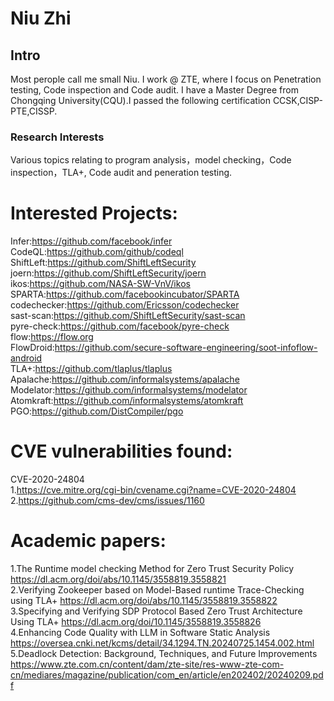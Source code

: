 
# Niu Zhi 

## Intro

Most perople call me small Niu. I work @ ZTE, where I focus on Penetration testing, Code inspection and Code audit.
I have a Master Degree from Chongqing University(CQU).I passed the following certification CCSK,CISP-PTE,CISSP.

### Research Interests

Various topics relating to program analysis，model checking，Code inspection，TLA+, Code audit and peneration testing.

# Interested Projects:

Infer:https://github.com/facebook/infer  
CodeQL:https://github.com/github/codeql  
ShiftLeft:https://github.com/ShiftLeftSecurity  
joern:https://github.com/ShiftLeftSecurity/joern  
ikos:https://github.com/NASA-SW-VnV/ikos  
SPARTA:https://github.com/facebookincubator/SPARTA  
codechecker:https://github.com/Ericsson/codechecker  
sast-scan:https://github.com/ShiftLeftSecurity/sast-scan  
pyre-check:https://github.com/facebook/pyre-check  
flow:https://flow.org  
FlowDroid:https://github.com/secure-software-engineering/soot-infoflow-android  
TLA+:https://github.com/tlaplus/tlaplus
Apalache:https://github.com/informalsystems/apalache
Modelator:https://github.com/informalsystems/modelator
Atomkraft:https://github.com/informalsystems/atomkraft
PGO:https://github.com/DistCompiler/pgo

# CVE vulnerabilities found:

CVE-2020-24804   
1.https://cve.mitre.org/cgi-bin/cvename.cgi?name=CVE-2020-24804
2.https://github.com/cms-dev/cms/issues/1160

# Academic papers:
1.The Runtime model checking Method for Zero Trust Security Policy
https://dl.acm.org/doi/abs/10.1145/3558819.3558821  
2.Verifying Zookeeper based on Model-Based runtime Trace-Checking using TLA+
https://dl.acm.org/doi/abs/10.1145/3558819.3558822  
3.Specifying and Verifying SDP Protocol Based Zero Trust Architecture Using TLA+
https://dl.acm.org/doi/10.1145/3558819.3558826  
4.Enhancing Code Quality with LLM in Software Static Analysis
https://oversea.cnki.net/kcms/detail/34.1294.TN.20240725.1454.002.html   
5.Deadlock Detection: Background, Techniques, and Future Improvements   
https://www.zte.com.cn/content/dam/zte-site/res-www-zte-com-cn/mediares/magazine/publication/com_en/article/en202402/20240209.pdf
